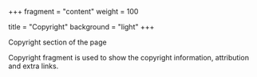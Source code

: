 +++
fragment = "content"
weight = 100

title = "Copyright"
background = "light"
+++

Copyright section of the page

<!--more-->

Copyright fragment is used to show the copyright information, attribution and
extra links.
